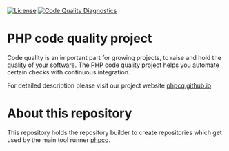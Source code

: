 [![License](https://img.shields.io/github/license/phpcq/repository-builder?style=flat-square)](https://github.com/phpcq/repository-builder/blob/master/LICENSE)
[![Code Quality Diagnostics](https://github.com/phpcq/repository-builder/actions/workflows/diagnostics.yml/badge.svg)](https://github.com/phpcq/repository-builder/actions/workflows/diagnostics.yml)

# PHP code quality project

Code quality is an important part for growing projects, to raise and hold the quality of your software.
The PHP code quality project helps you automate certain checks with continuous integration.

For detailed description please visit our project website [phpcq.github.io](https://phpcq.github.io/).

# About this repository

This repository holds the repository builder to create repositories which get used by the main tool runner [phpcq](https://github.com/phpcq/phpcq).
